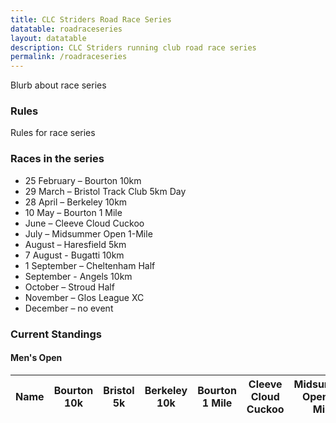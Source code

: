 ```yaml
---
title: CLC Striders Road Race Series
datatable: roadraceseries
layout: datatable
description: CLC Striders running club road race series
permalink: /roadraceseries
---
```


Blurb about race series

### Rules

Rules for race series

### Races in the series

- 25 February – Bourton 10km
- 29 March – Bristol Track Club 5km Day
- 28 April – Berkeley 10km
- 10 May – Bourton 1 Mile
- June – Cleeve Cloud Cuckoo
- July – Midsummer Open 1-Mile
- August – Haresfield 5km
- 7 August - Bugatti 10km
- 1 September – Cheltenham Half
- September - Angels 10km
- October – Stroud Half
- November – Glos League XC
- December – no event

### Current Standings

#### Men's Open

<table id="site_data_roadraceseries_menopen" style="width:100%">
    <thead>
        <tr>
            <th data-field="Name">Name</th>
            <th data-field="bourton10k">Bourton 10k</th>
            <th data-field="bristol">Bristol 5k</th>
            <th data-field="berkeley">Berkeley 10k</th>
            <th data-field="bourton1mile">Bourton 1 Mile</th>
            <th data-field="cleeve">Cleeve Cloud Cuckoo</th>
            <th data-field="midsummer">Midsummer Open 1-Mile</th>
            <th data-field="haresfield">Haresfield 5k</th>
            <th data-field="bugatti">Bugatti 10k</th>
            <th data-field="cheltenhamhalf">Cheltenham Half</th>
            <th data-field="angels">Angels 10k</th>
            <th data-field="stroudhalf">Stroud Half</th>
            <th data-field="glosxc">Glos League XC</th>
            <th data-field="total">Total</th>
            <th data-field="rank">Rank</th>
        </tr>
    </thead>
</table>
